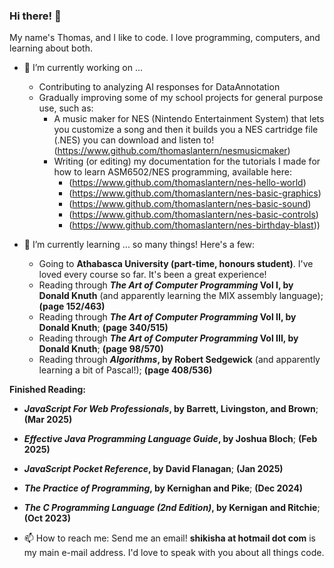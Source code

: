 ### Hi there! 👋

My name's Thomas, and I like to code. I love programming, computers, and learning about both.

- 🔭 I’m currently working on ...
  - Contributing to analyzing AI responses for DataAnnotation
  - Gradually improving some of my school projects for general purpose use, such as:
    - A music maker for NES (Nintendo Entertainment System) that lets you customize a song and then it builds you a NES cartridge file (.NES) you can download and listen to! (https://www.github.com/thomaslantern/nesmusicmaker)
    - Writing (or editing) my documentation for the tutorials I made for how to learn ASM6502/NES programming, available here:
      - (https://www.github.com/thomaslantern/nes-hello-world)
      - (https://www.github.com/thomaslantern/nes-basic-graphics)
      - (https://www.github.com/thomaslantern/nes-basic-sound)
      - (https://www.github.com/thomaslantern/nes-basic-controls)
      - (https://www.github.com/thomaslantern/nes-birthday-blast))
          

- 🌱 I’m currently learning ... so many things! Here's a few:
  - Going to **Athabasca University (part-time, honours student)**. I've loved every course so far. It's been a great experience!
  - Reading through **_The Art of Computer Programming_ Vol I, by Donald Knuth** (and apparently learning the MIX assembly language); **(page 152/463)**
  - Reading through **_The Art of Computer Programming_ Vol II, by Donald Knuth**; **(page 340/515)**
  - Reading through **_The Art of Computer Programming_ Vol III, by Donald Knuth**; **(page 98/570)**
  - Reading through **_Algorithms_, by Robert Sedgewick** (and apparently learning a bit of Pascal!); **(page 408/536)**

**Finished Reading:**
  - **_JavaScript For Web Professionals_, by Barrett, Livingston, and Brown**; **(Mar 2025)**
  - **_Effective Java Programming Language Guide_, by Joshua Bloch**; **(Feb 2025)**
  - **_JavaScript Pocket Reference_, by David Flanagan**; **(Jan 2025)**
  - **_The Practice of Programming_, by Kernighan and Pike**; **(Dec 2024)**
  - **_The C Programming Language (2nd Edition)_, by Kernigan and Ritchie**; **(Oct 2023)**
  

- 📫 How to reach me: Send me an email! **shikisha at hotmail dot com** is my main e-mail address. I'd love to speak with you about all things code.

<!--
**thomaslantern/thomaslantern** is a ✨ _special_ ✨ repository because its `README.md` (this file) appears on your GitHub profile.

Here are some ideas to get you started:


- 👯 I’m looking to collaborate on ...
- 🤔 I’m looking for help with ...
- 💬 Ask me about ...
- ⚡ Fun fact: ...
-->
